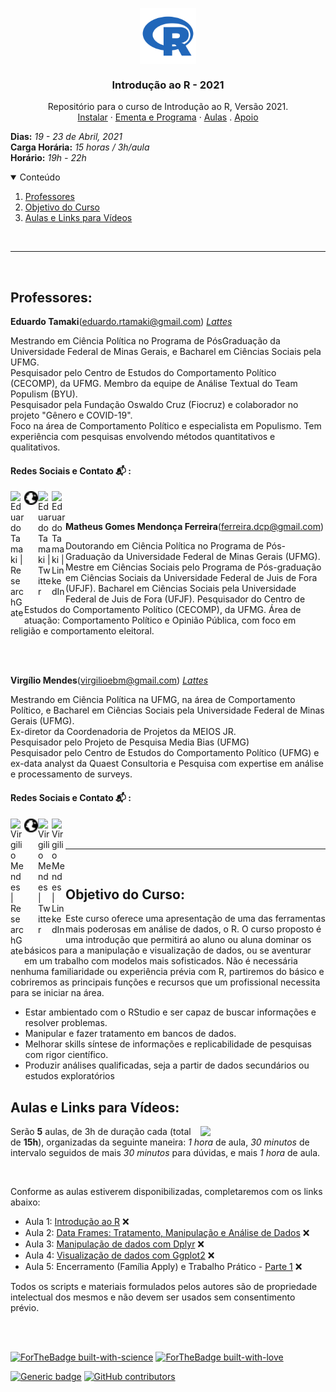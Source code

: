 
<p align="center">
  <img align='center' src="Img/R.png" width="90">
    <h3 align="center"> Introdução ao R - 2021 </h3>
    </p>
    


<p align="center">
  Repositório para o curso de Introdução ao R, Versão 2021.
    <br />
    <a href="https://github.com/Ttytamaki/Intro_R_2021/tree/main/Guias%20de%20Instala%C3%A7%C3%A3o">Instalar</a>
    ·
    <a href="https://github.com/Ttytamaki/Intro_R_2021/tree/main/Ementa">Ementa e Programa</a>
    ·
    <a href="https://github.com/Ttytamaki/Intro_R_2021/tree/main/Aulas">Aulas</a>
    .
  <a href="https://github.com/Ttytamaki/Intro_R_2021/tree/main/Materiais%20de%20Apoio">Apoio</a>
  </p>
</p>



**Dias:** *19 - 23 de Abril, 2021* <br />
**Carga Horária:** *15 horas / 3h/aula* <br />
**Horário:** *19h - 22h* <br />


<!-- TABLE OF CONTENTS -->
<details open="open">
  <summary>Conteúdo</summary>
  <ol>
    <li>
      <a href="#professores">Professores</a>
    </li>
    <li>
      <a href="#objetivo-do-curso">Objetivo do Curso</a>
    </li>
    <li><a href="#aulas-e-links-para-vídeos">Aulas e Links para Vídeos</a></li>
  </ol>
</details>

<br />

******

<br />

## Professores:

**Eduardo Tamaki**([eduardo.rtamaki@gmail.com](mailto:eduardo.rtamaki@gmail.com))
[*Lattes*](http://lattes.cnpq.br/5391631247832365)

Mestrando em Ciência Política no Programa de Pós­Graduação da Universidade Federal de Minas Gerais, e Bacharel em Ciências Sociais pela UFMG. <br />
Pesquisador pelo Centro de Estudos do Comportamento Político (CECOMP), da UFMG. Membro da equipe de Análise Textual do Team Populism (BYU). <br />
Pesquisador pela Fundação Oswaldo Cruz (Fiocruz) e colaborador no projeto "Gênero e COVID-19". <br />
Foco na área de Comportamento Político e especialista em Populismo. Tem experiência com pesquisas envolvendo métodos quantitativos e qualitativos. <br />

#### Redes Sociais e Contato :mailbox_with_mail: :
[<img align="left" alt="Eduardo Tamaki | ResearchGate" width="22px" src="https://cdn.jsdelivr.net/npm/simple-icons@v3/icons/researchgate.svg" />][researchgate]
[<img align="left" alt="Ttytamaki.github.io" width="22px" src="https://raw.githubusercontent.com/iconic/open-iconic/master/svg/globe.svg" />][website]
[<img align="left" alt="Eduardo Tamaki | Twitter" width="22px" src="https://cdn.jsdelivr.net/npm/simple-icons@v3/icons/twitter.svg" />][twitter]
[<img align="left" alt="Eduardo Tamaki | LinkedIn" width="22px" src="https://cdn.jsdelivr.net/npm/simple-icons@v3/icons/linkedin.svg" />][linkedin]

<br />


<br />

**Matheus Gomes Mendonça Ferreira**([ferreira.dcp@gmail.com](mailto:ferreira.dcp@gmail.com))

Doutorando em Ciência Política no Programa de Pós-Graduação da Universidade Federal de Minas Gerais (UFMG). Mestre em Ciências Sociais pelo Programa de Pós-graduação em Ciências Sociais da Universidade Federal de Juis de Fora (UFJF). Bacharel em Ciências Sociais pela Universidade Federal de Juis de Fora (UFJF). Pesquisador do Centro de Estudos do Comportamento Político (CECOMP), da UFMG. Área de atuação: Comportamento Político e Opinião Pública, com foco em religião e comportamento eleitoral.



<br />


<br />

**Virgílio Mendes**([virgilioebm@gmail.com](mailto:virgilioebm@gmail.com))
[*Lattes*](http://lattes.cnpq.br/3781647781988333)

Mestrando em Ciência Política na UFMG, na área de Comportamento Político, e Bacharel em Ciências Sociais pela Universidade Federal de Minas Gerais (UFMG). <br />
Ex-diretor da Coordenadoria de Projetos da MEIOS JR. <br />
Pesquisador pelo Projeto de Pesquisa Media Bias (UFMG) <br />
Pesquisador pelo Centro de Estudos do Comportamento Político (UFMG) e ex-data analyst da Quaest Consultoria e Pesquisa com expertise em análise e processamento de surveys.  <br />

#### Redes Sociais e Contato :mailbox_with_mail: :
[<img align="left" alt="Virgilio Mendes | ResearchGate" width="22px" src="https://cdn.jsdelivr.net/npm/simple-icons@v3/icons/researchgate.svg" />][researchgate2]
[<img align="left" alt="virgiliomendes.github.io" width="22px" src="https://raw.githubusercontent.com/iconic/open-iconic/master/svg/globe.svg" />][website2]
[<img align="left" alt="Virgilio Mendes | Twitter" width="22px" src="https://cdn.jsdelivr.net/npm/simple-icons@v3/icons/twitter.svg" />][twitter2]
[<img align="left" alt="Virgilio Mendes | LinkedIn" width="22px" src="https://cdn.jsdelivr.net/npm/simple-icons@v3/icons/linkedin.svg" />][linkedin2]

<br />


<br />



****

<br />


## Objetivo do Curso:
Este curso oferece uma apresentação de uma das ferramentas mais poderosas em análise de dados, o R. O curso proposto é uma introdução que permitirá ao aluno ou aluna dominar os básicos para a manipulação e visualização de dados, ou se aventurar em um trabalho com modelos mais sofisticados. Não é necessária nenhuma familiaridade ou experiência prévia com R, partiremos do básico e cobriremos as principais funções e recursos que um profissional necessita para se iniciar na área.

- Estar ambientado com o RStudio e ser capaz de buscar informações e resolver problemas.
- Manipular e fazer tratamento em bancos de dados.
- Melhorar skills síntese de informações e replicabilidade de pesquisas com rigor científico.
- Produzir análises qualificadas, seja a partir de dados secundários ou estudos exploratórios

## Aulas e Links para Vídeos:

<img align='right' src="https://media.giphy.com/media/5ndklThG9vUUdTmgMn/giphy.gif" width="200">

Serão **5** aulas, de 3h de duração cada (total de **15h**), organizadas da seguinte maneira: *1 hora* de aula, *30 minutos* de intervalo seguidos de mais *30 minutos* para dúvidas, e mais *1 hora* de aula. 

<br />

Conforme as aulas estiverem disponibilizadas, completaremos com os links abaixo:


- Aula 1: [Introdução ao R]() :x:
- Aula 2: [Data Frames: Tratamento, Manipulação e Análise de Dados]() :x:
- Aula 3: [Manipulação de dados com Dplyr]() :x:
- Aula 4: [Visualização de dados com Ggplot2]() :x:
- Aula 5: Encerramento (Família Apply) e Trabalho Prático - [Parte 1]() :x:




Todos os scripts e materiais formulados pelos autores são de propriedade intelectual dos mesmos e não devem ser usados sem consentimento prévio.

<br />
<br />



[![ForTheBadge built-with-science](http://ForTheBadge.com/images/badges/built-with-science.svg)](https://GitHub.com/Naereen/)
[![ForTheBadge built-with-love](http://ForTheBadge.com/images/badges/built-with-love.svg)](https://GitHub.com/Naereen/)


[researchgate]: https://www.researchgate.net/profile/Eduardo_Ryo_Tamaki
[website]: https://github.com/Ttytamaki
[twitter]: https://twitter.com/Ttytamaki
[linkedin]: https://www.linkedin.com/in/eduardo-ryô-tamaki-5b936811a

[researchgate2]: https://www.researchgate.net/profile/Virgilio_Mendes3
[website2]: https://virgiliomendes.github.io
[twitter2]: https://twitter.com/Mendes_txt
[linkedin2]: https://www.linkedin.com/in/virgiliomendes/

[researchgate3]: https://www.researchgate.net/profile/Matheus_Ferreira38
[website3]: https://github.com/mathpol
[twitter3]: https://twitter.com/matferreira19
[linkedin3]: https://www.linkedin.com/in/matheus-ferreira-20417916/


[![Generic badge](https://img.shields.io/badge/Updated-Yes-<GREEN>.svg)](https://shields.io/)
[![GitHub contributors](https://img.shields.io/github/contributors/Naereen/StrapDown.js.svg)](https://GitHub.com/Naereen/StrapDown.js/graphs/contributors/)


